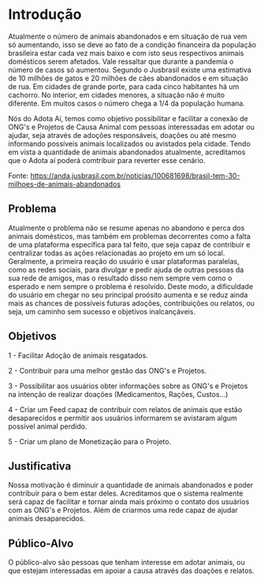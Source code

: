 # Introdução

Atualmente o número de animais abandonados e em situação de rua vem só aumentando, isso se deve ao fato de a condição financeira da população brasileira estar cada vez mais baixo e com isto seus respectivos animais domésticos serem afetados. Vale ressaltar que durante a pandemia o número de casos só aumentou. Segundo o Jusbrasil existe uma estimativa de 10 milhões de gatos e 20 milhões de cães abandonados e em situação de rua. Em cidades de grande porte, para cada cinco habitantes há um cachorro. No interior, em cidades menores, a situação não é muito diferente. Em muitos casos o número chega a 1/4 da população humana.

Nós do Adota Aí, temos como objetivo possibilitar e facilitar a conexão de ONG's e Projetos de Causa Animal com pessoas interessadas em adotar ou ajudar, seja através de adoções responsáveis, doações ou até mesmo informando possíveis animais localizados ou avistados pela cidade. Tendo em vista a quantidade de animais abandonados atualmente, acreditamos que o Adota aí poderá comtribuir para reverter esse cenário.

Fonte: https://anda.jusbrasil.com.br/noticias/100681698/brasil-tem-30-milhoes-de-animais-abandonados

## Problema

Atualmente o problema não se resume apenas no abandono e perca dos animais domésticos, mas também em problemas decorrentes como a falta de uma plataforma específica para tal feito, que seja capaz de contribuir e centralizar todas as ações relacionadas ao projeto em um só local. Geralmente, a primeira reação do usuário é usar plataformas paralelas, como as redes sociais, para divulgar e pedir ajuda de outras pessoas da sua rede de amigos, mas o resultado disso nem sempre vem como o esperado e nem sempre o problema é resolvido. Deste modo, a dificuldade do usuário em chegar no seu principal proósito aumenta e se reduz ainda mais as chances de possíveis futuras adoções, contribuições ou relatos, ou seja, um caminho sem sucesso e objetivos inalcançáveis.

## Objetivos

<p> 1 - Facilitar Adoção de animais resgatados.</p>
<p> 2 - Contribuir para uma melhor gestão das ONG's e Projetos.</p>
<p> 3 - Possibilitar aos usuários obter informações sobre as ONG's e Projetos na intenção de realizar doações (Medicamentos, Rações, Custos...)</p>
<p> 4 - Criar um Feed capaz de contribuir com relatos de animais que estão desaparecidos e permitir aos usuários informarem se avistaram algum possível animal perdido.</p>
<p> 5 - Criar um plano de Monetização para o Projeto.</p>

## Justificativa

Nossa motivação é diminuir a quantidade de animais abandonados e poder contribuir para o bem estar deles. Acreditamos que o sistema realmente será capaz de facilitar e tornar ainda mais próximo o contato dos usuários com as ONG's e Projetos. Além de criarmos uma rede capaz de ajudar animais desaparecidos.

## Público-Alvo

O público-alvo são pessoas que tenham interesse em adotar animais, ou que estejam interessadas em apoiar a causa através das doações e relatos.
